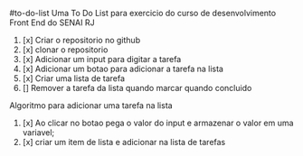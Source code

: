 #to-do-list
Uma To Do List para exercicio do curso de desenvolvimento Front End do SENAI RJ

1. [x] Criar o repositorio no github
2. [x] clonar o repositorio
3. [x] Adicionar um input para digitar a tarefa
4. [x] Adicionar um botao para adicionar a tarefa na lista
5. [x] Criar uma lista de tarefa
6. [] Remover a tarefa da lista quando marcar quando concluido


Algoritmo para adicionar uma tarefa na lista
1. [x] Ao clicar no botao pega o valor do input e armazenar o valor em uma variavel;
2. [x] criar um item de lista e adicionar na lista de tarefas
